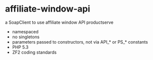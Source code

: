 affiliate-window-api
====================

a SoapClient to use affiliate window API productserve 

* namespaced
* no singletons
* parameters passed to constructors, not via API_* or PS_* constants
* PHP 5.3
* ZF2 coding standards